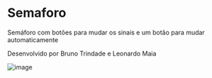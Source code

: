 # Semaforo

Semáforo com botões para mudar os sinais e um botão para mudar automaticamente

Desenvolvido por Bruno Trindade e Leonardo Maia

![image](https://user-images.githubusercontent.com/92823045/143137062-2ec94777-97d8-4762-963c-c5fa09045c25.png)
